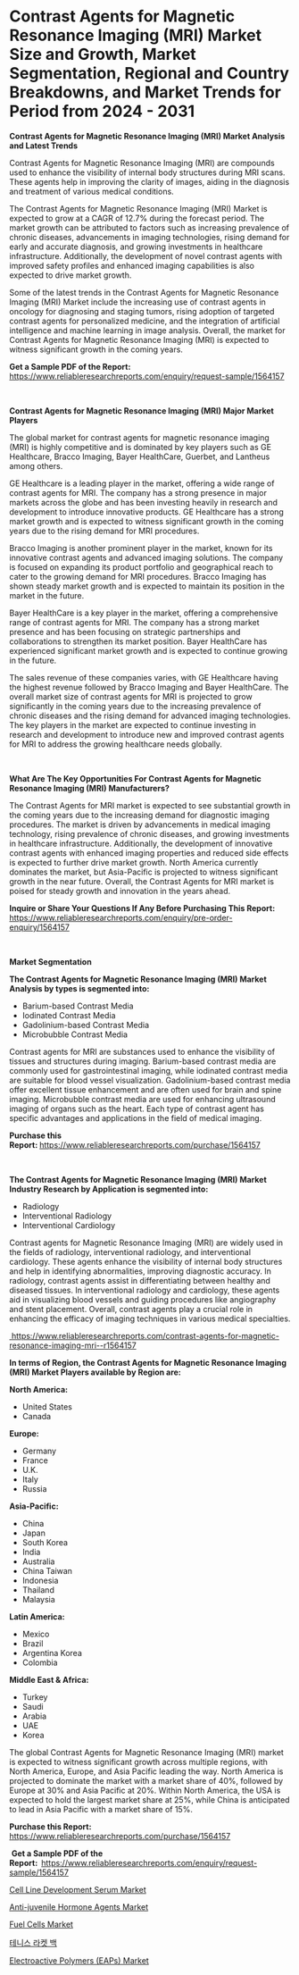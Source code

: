 <p><h1>Contrast Agents for Magnetic Resonance Imaging (MRI) Market Size and Growth, Market Segmentation, Regional and Country Breakdowns, and Market Trends for Period from 2024 -  2031</h1></p><p><strong>Contrast Agents for Magnetic Resonance Imaging (MRI) Market Analysis and Latest Trends</strong></p>
<p><p>Contrast Agents for Magnetic Resonance Imaging (MRI) are compounds used to enhance the visibility of internal body structures during MRI scans. These agents help in improving the clarity of images, aiding in the diagnosis and treatment of various medical conditions.</p><p>The Contrast Agents for Magnetic Resonance Imaging (MRI) Market is expected to grow at a CAGR of 12.7% during the forecast period. The market growth can be attributed to factors such as increasing prevalence of chronic diseases, advancements in imaging technologies, rising demand for early and accurate diagnosis, and growing investments in healthcare infrastructure. Additionally, the development of novel contrast agents with improved safety profiles and enhanced imaging capabilities is also expected to drive market growth.</p><p>Some of the latest trends in the Contrast Agents for Magnetic Resonance Imaging (MRI) Market include the increasing use of contrast agents in oncology for diagnosing and staging tumors, rising adoption of targeted contrast agents for personalized medicine, and the integration of artificial intelligence and machine learning in image analysis. Overall, the market for Contrast Agents for Magnetic Resonance Imaging (MRI) is expected to witness significant growth in the coming years.</p></p>
<p><strong>Get a Sample PDF of the Report:&nbsp;</strong> <a href="https://www.reliableresearchreports.com/enquiry/request-sample/1564157">https://www.reliableresearchreports.com/enquiry/request-sample/1564157</a></p>
<p>&nbsp;</p>
<p><strong>Contrast Agents for Magnetic Resonance Imaging (MRI) Major Market Players</strong></p>
<p><p>The global market for contrast agents for magnetic resonance imaging (MRI) is highly competitive and is dominated by key players such as GE Healthcare, Bracco Imaging, Bayer HealthCare, Guerbet, and Lantheus among others.</p><p>GE Healthcare is a leading player in the market, offering a wide range of contrast agents for MRI. The company has a strong presence in major markets across the globe and has been investing heavily in research and development to introduce innovative products. GE Healthcare has a strong market growth and is expected to witness significant growth in the coming years due to the rising demand for MRI procedures.</p><p>Bracco Imaging is another prominent player in the market, known for its innovative contrast agents and advanced imaging solutions. The company is focused on expanding its product portfolio and geographical reach to cater to the growing demand for MRI procedures. Bracco Imaging has shown steady market growth and is expected to maintain its position in the market in the future.</p><p>Bayer HealthCare is a key player in the market, offering a comprehensive range of contrast agents for MRI. The company has a strong market presence and has been focusing on strategic partnerships and collaborations to strengthen its market position. Bayer HealthCare has experienced significant market growth and is expected to continue growing in the future.</p><p>The sales revenue of these companies varies, with GE Healthcare having the highest revenue followed by Bracco Imaging and Bayer HealthCare. The overall market size of contrast agents for MRI is projected to grow significantly in the coming years due to the increasing prevalence of chronic diseases and the rising demand for advanced imaging technologies. The key players in the market are expected to continue investing in research and development to introduce new and improved contrast agents for MRI to address the growing healthcare needs globally.</p></p>
<p>&nbsp;</p>
<p><strong>What Are The Key Opportunities For Contrast Agents for Magnetic Resonance Imaging (MRI) Manufacturers?</strong></p>
<p><p>The Contrast Agents for MRI market is expected to see substantial growth in the coming years due to the increasing demand for diagnostic imaging procedures. The market is driven by advancements in medical imaging technology, rising prevalence of chronic diseases, and growing investments in healthcare infrastructure. Additionally, the development of innovative contrast agents with enhanced imaging properties and reduced side effects is expected to further drive market growth. North America currently dominates the market, but Asia-Pacific is projected to witness significant growth in the near future. Overall, the Contrast Agents for MRI market is poised for steady growth and innovation in the years ahead.</p></p>
<p><strong>Inquire or Share Your Questions If Any Before Purchasing This Report:</strong> <a href="https://www.reliableresearchreports.com/enquiry/pre-order-enquiry/1564157">https://www.reliableresearchreports.com/enquiry/pre-order-enquiry/1564157</a></p>
<p>&nbsp;</p>
<p><strong>Market Segmentation</strong></p>
<p><strong>The Contrast Agents for Magnetic Resonance Imaging (MRI) Market Analysis by types is segmented into:</strong></p>
<p><ul><li>Barium-based Contrast Media</li><li>Iodinated Contrast Media</li><li>Gadolinium-based Contrast Media</li><li>Microbubble Contrast Media</li></ul></p>
<p><p>Contrast agents for MRI are substances used to enhance the visibility of tissues and structures during imaging. Barium-based contrast media are commonly used for gastrointestinal imaging, while iodinated contrast media are suitable for blood vessel visualization. Gadolinium-based contrast media offer excellent tissue enhancement and are often used for brain and spine imaging. Microbubble contrast media are used for enhancing ultrasound imaging of organs such as the heart. Each type of contrast agent has specific advantages and applications in the field of medical imaging.</p></p>
<p><strong>Purchase this Report:&nbsp;</strong><a href="https://www.reliableresearchreports.com/purchase/1564157">https://www.reliableresearchreports.com/purchase/1564157</a></p>
<p>&nbsp;</p>
<p><strong>The Contrast Agents for Magnetic Resonance Imaging (MRI) Market Industry Research by Application is segmented into:</strong></p>
<p><ul><li>Radiology</li><li>Interventional Radiology</li><li>Interventional Cardiology</li></ul></p>
<p><p>Contrast agents for Magnetic Resonance Imaging (MRI) are widely used in the fields of radiology, interventional radiology, and interventional cardiology. These agents enhance the visibility of internal body structures and help in identifying abnormalities, improving diagnostic accuracy. In radiology, contrast agents assist in differentiating between healthy and diseased tissues. In interventional radiology and cardiology, these agents aid in visualizing blood vessels and guiding procedures like angiography and stent placement. Overall, contrast agents play a crucial role in enhancing the efficacy of imaging techniques in various medical specialties.</p></p>
<p><a href="https://www.reliableresearchreports.com/contrast-agents-for-magnetic-resonance-imaging-mri--r1564157">&nbsp;https://www.reliableresearchreports.com/contrast-agents-for-magnetic-resonance-imaging-mri--r1564157</a></p>
<p><strong>In terms of Region, the Contrast Agents for Magnetic Resonance Imaging (MRI) Market Players available by Region are:</strong></p>
<p>
    <p> <strong> North America: </strong>
        <ul>
            <li>United States</li>
            <li>Canada</li>
        </ul>
        </p> 
    <p> <strong> Europe: </strong>
        <ul>
            <li>Germany</li>
            <li>France</li>
            <li>U.K.</li>
            <li>Italy</li>
            <li>Russia</li>
        </ul>
        </p> 
    <p> <strong> Asia-Pacific: </strong>
        <ul>
            <li>China</li>
            <li>Japan</li>
            <li>South Korea</li>
            <li>India</li>
            <li>Australia</li>
            <li>China Taiwan</li>
            <li>Indonesia</li>
            <li>Thailand</li>
            <li>Malaysia</li>
        </ul>
        </p> 
    <p> <strong> Latin America: </strong>
        <ul>
            <li>Mexico</li>
            <li>Brazil</li>
            <li>Argentina Korea</li>
            <li>Colombia</li>
        </ul>
        </p> 
    <p> <strong> Middle East & Africa: </strong>
        <ul>
            <li>Turkey</li>
            <li>Saudi</li>
            <li>Arabia</li>
            <li>UAE</li>
            <li>Korea</li>
        </ul>
    </p>
    </p>
<p><p>The global Contrast Agents for Magnetic Resonance Imaging (MRI) market is expected to witness significant growth across multiple regions, with North America, Europe, and Asia Pacific leading the way. North America is projected to dominate the market with a market share of 40%, followed by Europe at 30% and Asia Pacific at 20%. Within North America, the USA is expected to hold the largest market share at 25%, while China is anticipated to lead in Asia Pacific with a market share of 15%.</p></p>
<p><strong>Purchase this Report: </strong><a href="https://www.reliableresearchreports.com/purchase/1564157">https://www.reliableresearchreports.com/purchase/1564157</a></p>
<p>&nbsp;<strong>Get a Sample PDF of the Report:&nbsp;&nbsp;</strong><a href="https://www.reliableresearchreports.com/enquiry/request-sample/1564157">https://www.reliableresearchreports.com/enquiry/request-sample/1564157</a></p>
<p><strong></strong></p>
<p><p><a href="https://github.com/Sarissaschmalingtr6fz2739/Market-Research-Report-List-2/blob/main/cell-line-development-serum-market.md">Cell Line Development Serum Market</a></p><p><a href="https://github.com/jodemen/Market-Research-Report-List-2/blob/main/anti-juvenile-hormone-agents-market.md">Anti-juvenile Hormone Agents Market</a></p><p><a href="https://www.linkedin.com/pulse/fuel-cells-market-size-trends-complete-industry-overview-m8w7f">Fuel Cells Market</a></p><p><a href="https://github.com/wallacBahrtyinger567686/Market-Research-Report-List-1/blob/main/692750657340.md">테니스 라켓 백</a></p><p><a href="https://issuu.com/reportprime-2/docs/electroactive-polymers-eaps-market-size-2030.pptx">Electroactive Polymers (EAPs) Market</a></p></p>